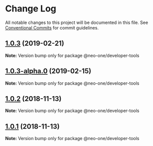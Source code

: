 # Change Log

All notable changes to this project will be documented in this file.
See [Conventional Commits](https://conventionalcommits.org) for commit guidelines.

## [1.0.3](https://github.com/neo-one-suite/neo-one/compare/@neo-one/developer-tools@1.0.3-alpha.0...@neo-one/developer-tools@1.0.3) (2019-02-21)

**Note:** Version bump only for package @neo-one/developer-tools





## [1.0.3-alpha.0](https://github.com/neo-one-suite/neo-one/compare/@neo-one/developer-tools@1.0.2...@neo-one/developer-tools@1.0.3-alpha.0) (2019-02-15)

**Note:** Version bump only for package @neo-one/developer-tools





## [1.0.2](https://github.com/neo-one-suite/neo-one/compare/@neo-one/developer-tools@1.0.1...@neo-one/developer-tools@1.0.2) (2018-11-13)

**Note:** Version bump only for package @neo-one/developer-tools





## [1.0.1](https://github.com/neo-one-suite/neo-one/compare/@neo-one/developer-tools@1.0.0...@neo-one/developer-tools@1.0.1) (2018-11-13)

**Note:** Version bump only for package @neo-one/developer-tools
